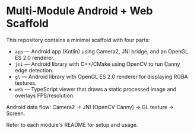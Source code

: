 # Multi-Module Android + Web Scaffold

This repository contains a minimal scaffold with four parts:

- `app` — Android app (Kotlin) using Camera2, JNI bridge, and an OpenGL ES 2.0 renderer.
- `jni` — Android library with C++/CMake using OpenCV to run Canny edge detection.
- `gl` — Android library with OpenGL ES 2.0 renderer for displaying RGBA textures.
- `web` — TypeScript viewer that draws a static processed image and overlays FPS/resolution.

Android data flow: Camera2 → JNI (OpenCV Canny) → GL texture → Screen.

Refer to each module's README for setup and usage.
